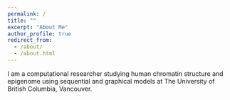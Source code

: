 ```yaml
---
permalink: /
title: ""
excerpt: "About Me"
author_profile: true
redirect_from: 
  - /about/
  - /about.html
---
```


I am a computational researcher studying human chromatin structure and epigenome using sequential and graphical models at The University of British Columbia, Vancouver. 




